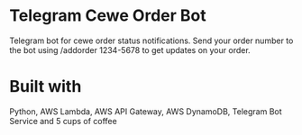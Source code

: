 # Telegram Cewe Order Bot
Telegram bot for cewe order status notifications.
Send your order number to the bot using /addorder 1234-5678 to get updates on your order.

# Built with
Python, AWS Lambda, AWS API Gateway, AWS DynamoDB, Telegram Bot Service and 5 cups of coffee
